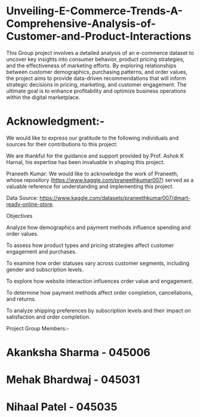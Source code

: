 # Unveiling-E-Commerce-Trends-A-Comprehensive-Analysis-of-Customer-and-Product-Interactions

This Group project involves a detailed analysis of an e-commerce dataset to uncover key insights into consumer behavior, product pricing strategies, and the effectiveness of marketing efforts. By exploring relationships between customer demographics, purchasing patterns, and order values, the project aims to provide data-driven recommendations that will inform strategic decisions in pricing, marketing, and customer engagement. The ultimate goal is to enhance profitability and optimize business operations within the digital marketplace.

# Acknowledgment:-

We would like to express our gratitude to the following individuals and sources for their contributions to this project:

We are thankful for the guidance and support provided by Prof. Ashok K Harnal, his expertise has been invaluable in shaping this project.

Praneeth Kumar: We would like to acknowledge the work of Praneeth, whose repository (https://www.kaggle.com/praneethkumar007) served as a valuable reference for understanding and implementing this project.

Data Source: https://www.kaggle.com/datasets/praneethkumar007/dmart-ready-online-store.

Objectives

Analyze how demographics and payment methods influence spending and order values.

To assess how product types and pricing strategies affect customer engagement and purchases.

To examine how order statuses vary across customer segments, including gender and subscription levels.

To explore how website interaction influences order value and engagement.

To determine how payment methods affect order completion, cancellations, and returns.

To analyze shipping preferences by subscription levels and their impact on satisfaction and order completion.

Project Group Members:-

# Akanksha Sharma - 045006
# Mehak Bhardwaj - 045031
# Nihaal Patel - 045035
